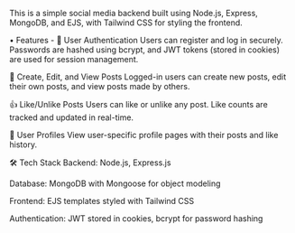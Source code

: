 This is a simple social media backend built using Node.js, Express, MongoDB, and EJS, with Tailwind CSS for styling the frontend.

• Features -
🔐 User Authentication
Users can register and log in securely. Passwords are hashed using bcrypt, and JWT tokens (stored in cookies) are used for session management.

📝 Create, Edit, and View Posts
Logged-in users can create new posts, edit their own posts, and view posts made by others.

👍 Like/Unlike Posts
Users can like or unlike any post. Like counts are tracked and updated in real-time.

👤 User Profiles
View user-specific profile pages with their posts and like history.

🛠️ Tech Stack
Backend: Node.js, Express.js

Database: MongoDB with Mongoose for object modeling

Frontend: EJS templates styled with Tailwind CSS

Authentication: JWT stored in cookies, bcrypt for password hashing
